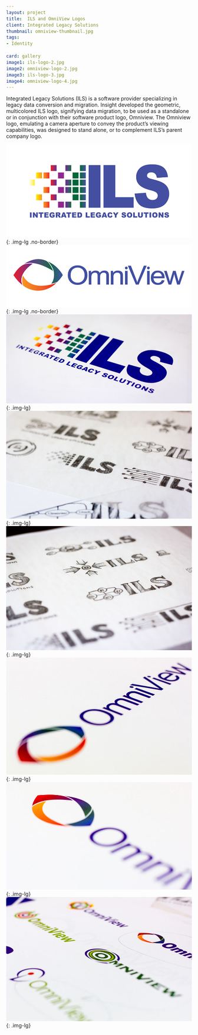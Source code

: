 ```yaml
---
layout: project
title:  ILS and OmniView Logos
client: Integrated Legacy Solutions
thumbnail: omniview-thumbnail.jpg
tags:
- Identity

card: gallery
image1: ils-logo-2.jpg
image2: omniview-logo-2.jpg
image3: ils-logo-3.jpg
image4: omniview-logo-4.jpg
---
```


Integrated Legacy Solutions (ILS) is a software provider specializing in legacy data conversion and migration. Insight developed the geometric, multicolored ILS logo, signifying data migration, to be used as a standalone or in conjunction with their software product logo, Omniview. The Omniview logo, emulating a camera aperture to convey the product’s viewing capabilities, was designed to stand alone, or to complement ILS’s parent company logo.  

![ILS Logo](/img/ils-logo.jpg){: .img-lg .no-border}
![OmniView Logo](/img/omniview-logo.jpg){: .img-lg .no-border}
![ILS Logo](/img/ils-logo-2.jpg){: .img-lg}
![ILS Logo](/img/ils-logo-3.jpg){: .img-lg}
![ILS Logo](/img/ils-logo-4.jpg){: .img-lg}
![OmniView Logo](/img/omniview-logo-2.jpg){: .img-lg}
![OmniView Logo](/img/omniview-logo-3.jpg){: .img-lg}
![OmniView Logo](/img/omniview-logo-4.jpg){: .img-lg}